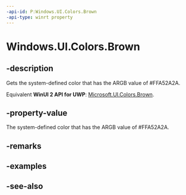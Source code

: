 ```yaml
---
-api-id: P:Windows.UI.Colors.Brown
-api-type: winrt property
---
```


<!-- Property syntax
public Windows.UI.Color Brown { get; }
-->

# Windows.UI.Colors.Brown

## -description

Gets the system-defined color that has the ARGB value of #FFA52A2A.

Equivalent **WinUI 2 API for UWP**: [Microsoft.UI.Colors.Brown](/windows/winui/api/microsoft.ui.colors.brown).

## -property-value

The system-defined color that has the ARGB value of #FFA52A2A.

## -remarks

## -examples

## -see-also
